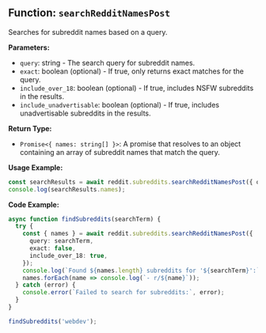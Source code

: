## Function: `searchRedditNamesPost`

Searches for subreddit names based on a query.

**Parameters:**

- `query`: string - The search query for subreddit names.
- `exact`: boolean (optional) - If true, only returns exact matches for the query.
- `include_over_18`: boolean (optional) - If true, includes NSFW subreddits in the results.
- `include_unadvertisable`: boolean (optional) - If true, includes unadvertisable subreddits in the results.

**Return Type:**

- `Promise<{ names: string[] }>`: A promise that resolves to an object containing an array of subreddit names that match the query.

**Usage Example:**

```typescript
const searchResults = await reddit.subreddits.searchRedditNamesPost({ query: 'tech', exact: false });
console.log(searchResults.names);
```

**Code Example:**

```typescript
async function findSubreddits(searchTerm) {
  try {
    const { names } = await reddit.subreddits.searchRedditNamesPost({
      query: searchTerm,
      exact: false,
      include_over_18: true,
    });
    console.log(`Found ${names.length} subreddits for '${searchTerm}':`);
    names.forEach(name => console.log(`- r/${name}`));
  } catch (error) {
    console.error(`Failed to search for subreddits:`, error);
  }
}

findSubreddits('webdev');
``` 
